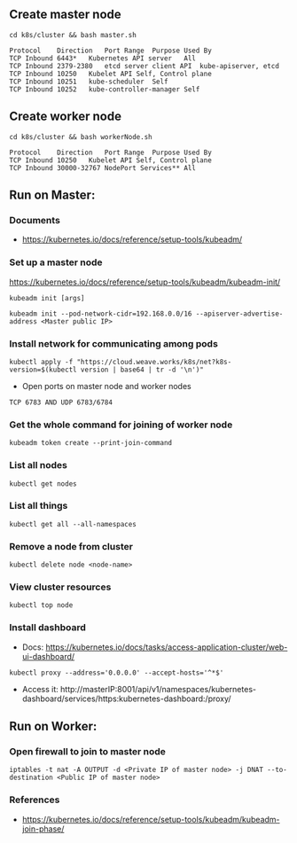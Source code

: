 ## Create master node
```
cd k8s/cluster && bash master.sh
```
```
Protocol	Direction	Port Range	Purpose	Used By
TCP	Inbound	6443*	Kubernetes API server	All
TCP	Inbound	2379-2380	etcd server client API	kube-apiserver, etcd
TCP	Inbound	10250	Kubelet API	Self, Control plane
TCP	Inbound	10251	kube-scheduler	Self
TCP	Inbound	10252	kube-controller-manager	Self
```
## Create worker node
```
cd k8s/cluster && bash workerNode.sh
```
```
Protocol	Direction	Port Range	Purpose	Used By
TCP	Inbound	10250	Kubelet API	Self, Control plane
TCP	Inbound	30000-32767	NodePort Services**	All
```
## Run on Master:
  ### Documents
  - https://kubernetes.io/docs/reference/setup-tools/kubeadm/
  ### Set up a master node
  https://kubernetes.io/docs/reference/setup-tools/kubeadm/kubeadm-init/
  ```
  kubeadm init [args]
  ```
  ```
  kubeadm init --pod-network-cidr=192.168.0.0/16 --apiserver-advertise-address <Master public IP>
  ```
  ### Install network for communicating among pods
  ```
  kubectl apply -f "https://cloud.weave.works/k8s/net?k8s-version=$(kubectl version | base64 | tr -d '\n')"
  ```
  - Open ports on master node and worker nodes
  ```
  TCP 6783 AND UDP 6783/6784
  ```
  ### Get the whole command for joining of worker node
  ```
  kubeadm token create --print-join-command
  ```
  ### List all nodes
  ```
  kubectl get nodes
  ```
  ### List all things
  ```
  kubectl get all --all-namespaces
  ```
  ### Remove a node from cluster
  ```
  kubectl delete node <node-name>
  ```
  ### View cluster resources
  ```
  kubectl top node
  ```
  ### Install dashboard
  - Docs: https://kubernetes.io/docs/tasks/access-application-cluster/web-ui-dashboard/
  ```
  kubectl proxy --address='0.0.0.0' --accept-hosts='^*$'
  ```
  - Access it:
  http://masterIP:8001/api/v1/namespaces/kubernetes-dashboard/services/https:kubernetes-dashboard:/proxy/
## Run on Worker:
  ### Open firewall to join to master node
  ```
  iptables -t nat -A OUTPUT -d <Private IP of master node> -j DNAT --to-destination <Public IP of master node>
  ```
  ### References
  - https://kubernetes.io/docs/reference/setup-tools/kubeadm/kubeadm-join-phase/
